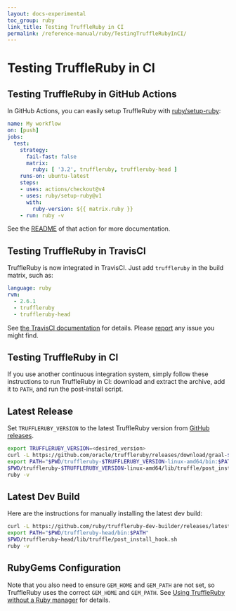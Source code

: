 ```yaml
---
layout: docs-experimental
toc_group: ruby
link_title: Testing TruffleRuby in CI
permalink: /reference-manual/ruby/TestingTruffleRubyInCI/
---
```

# Testing TruffleRuby in CI

## Testing TruffleRuby in GitHub Actions

In GitHub Actions, you can easily setup TruffleRuby with [ruby/setup-ruby](https://github.com/ruby/setup-ruby):

```yaml
name: My workflow
on: [push]
jobs:
  test:
    strategy:
      fail-fast: false
      matrix:
        ruby: [ '3.2', truffleruby, truffleruby-head ]
    runs-on: ubuntu-latest
    steps:
    - uses: actions/checkout@v4
    - uses: ruby/setup-ruby@v1
      with:
        ruby-version: ${{ matrix.ruby }}
    - run: ruby -v
```

See the [README](https://github.com/marketplace/actions/setup-ruby-jruby-and-truffleruby) of that action for more documentation.

## Testing TruffleRuby in TravisCI

TruffleRuby is now integrated in TravisCI.
Just add `truffleruby` in the build matrix, such as:

```yaml
language: ruby
rvm:
  - 2.6.1
  - truffleruby
  - truffleruby-head
```

See [the TravisCI documentation](https://docs.travis-ci.com/user/languages/ruby#truffleruby) for details.
Please [report](https://github.com/oracle/truffleruby/issues) any issue you might find.

## Testing TruffleRuby in CI

If you use another continuous integration system, simply follow these instructions to run TruffleRuby in CI:
download and extract the archive, add it to `PATH`, and run the post-install script.

## Latest Release

Set `TRUFFLERUBY_VERSION` to the latest TruffleRuby version from [GitHub releases](https://github.com/oracle/truffleruby/releases/latest).

```bash
export TRUFFLERUBY_VERSION=<desired_version>
curl -L https://github.com/oracle/truffleruby/releases/download/graal-$TRUFFLERUBY_VERSION/truffleruby-$TRUFFLERUBY_VERSION-linux-amd64.tar.gz | tar xz
export PATH="$PWD/truffleruby-$TRUFFLERUBY_VERSION-linux-amd64/bin:$PATH"
$PWD/truffleruby-$TRUFFLERUBY_VERSION-linux-amd64/lib/truffle/post_install_hook.sh
ruby -v
```

## Latest Dev Build

Here are the instructions for manually installing the latest dev build:

```bash
curl -L https://github.com/ruby/truffleruby-dev-builder/releases/latest/download/truffleruby-head-ubuntu-18.04.tar.gz | tar xz
export PATH="$PWD/truffleruby-head/bin:$PATH"
$PWD/truffleruby-head/lib/truffle/post_install_hook.sh
ruby -v
```

## RubyGems Configuration

Note that you also need to ensure `GEM_HOME` and `GEM_PATH` are not set, so TruffleRuby uses the correct `GEM_HOME` and `GEM_PATH`.
See [Using TruffleRuby without a Ruby manager](ruby-managers.md#using-truffleruby-without-a-ruby-manager) for details.

